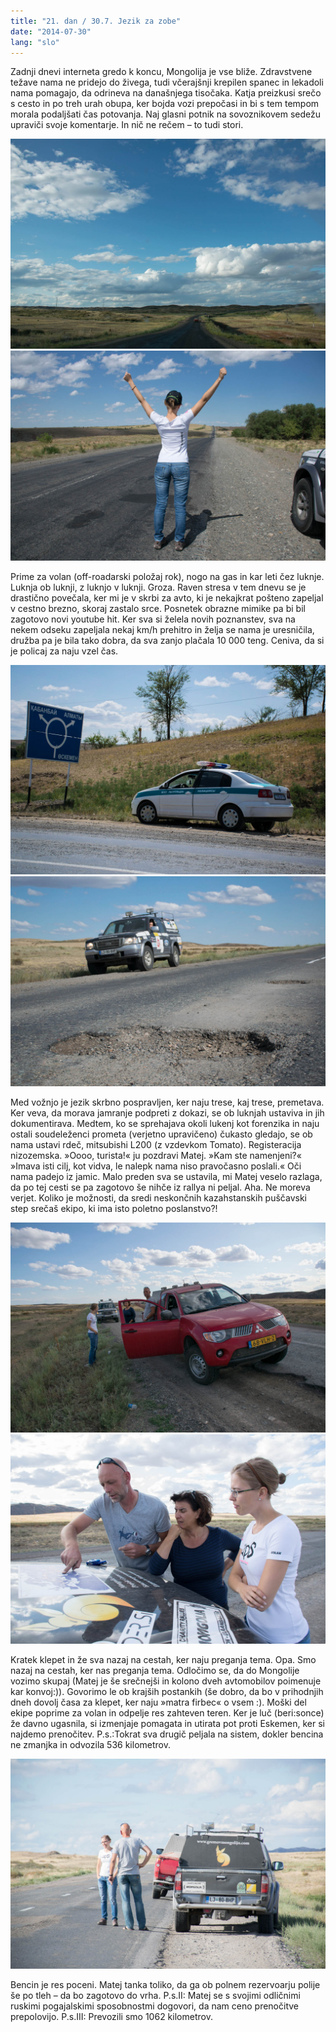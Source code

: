 ```yaml
---
title: "21. dan / 30.7. Jezik za zobe"
date: "2014-07-30"
lang: "slo"
---
```


Zadnji dnevi interneta gredo k koncu, Mongolija je vse bliže. Zdravstvene težave nama ne pridejo do živega, tudi včerajšnji krepilen spanec in lekadoli nama pomagajo, da odrineva na današnjega tisočaka. Katja preizkusi srečo s cesto in po treh urah obupa, ker bojda vozi prepočasi in bi s tem tempom morala podaljšati čas potovanja. Naj glasni potnik na sovoznikovem sedežu upraviči svoje komentarje. In nič ne rečem – to tudi stori.

![DSC_0025 (2)](../images/DSC_0025-2.jpg)![DSC_0288 (2)](../images/DSC_0288-2.jpg)

Prime za volan (off-roadarski položaj rok), nogo na gas in kar leti čez luknje. Luknja ob luknji, z luknjo v luknji. Groza. Raven stresa v tem dnevu se je drastično povečala, ker mi je v skrbi za avto, ki je nekajkrat pošteno zapeljal v cestno brezno, skoraj zastalo srce. Posnetek obrazne mimike pa bi bil zagotovo novi youtube hit. Ker sva si želela novih poznanstev, sva na nekem odseku zapeljala nekaj km/h prehitro in želja se nama je uresničila, družba pa je bila tako dobra, da sva zanjo plačala 10 000 teng. Ceniva, da si je policaj za naju vzel čas.

![DSC_0270 (2)](../images/DSC_0270-2.jpg)![DSC_0359 (2)](../images/DSC_0359-2.jpg)

Med vožnjo je jezik skrbno pospravljen, ker naju trese, kaj trese, premetava. Ker veva, da morava jamranje podpreti z dokazi, se ob luknjah ustaviva in jih dokumentirava. Medtem, ko se sprehajava okoli lukenj kot forenzika in naju ostali soudeleženci prometa (verjetno upravičeno) čukasto gledajo, se ob nama ustavi rdeč, mitsubishi L200 (z vzdevkom Tomato). Registeracija nizozemska. »Oooo, turista!« ju pozdravi Matej. »Kam ste namenjeni?« »Imava isti cilj, kot vidva, le nalepk nama niso pravočasno poslali.« Oči nama padejo iz jamic. Malo preden sva se ustavila, mi Matej veselo razlaga, da po tej cesti se pa zagotovo še nihče iz rallya ni peljal. Aha. Ne moreva verjet. Koliko je možnosti, da sredi neskončnih kazahstanskih puščavski step srečaš ekipo, ki ima isto poletno poslanstvo?!

![DSC_0393 (2)](../images/DSC_0393-2.jpg)![DSC_0402 (2)](../images/DSC_0402-2.jpg)

Kratek klepet in že sva nazaj na cestah, ker naju preganja tema. Opa. Smo nazaj na cestah, ker nas preganja tema. Odločimo se, da do Mongolije vozimo skupaj (Matej je še srečnejši in kolono dveh avtomobilov poimenuje kar konvoj:)). Govorimo le ob krajših postankih (še dobro, da bo v prihodnjih dneh dovolj časa za klepet, ker naju »matra firbec« o vsem :). Moški del ekipe poprime za volan in odpelje res zahteven teren. Ker je luč (beri:sonce) že davno ugasnila, si izmenjaje pomagata in utirata pot proti Eskemen, ker si najdemo prenočitev. P.s.:Tokrat sva drugič peljala na sistem, dokler bencina ne zmanjka in odvozila 536 kilometrov.

![DSC_0409 (2)](../images/DSC_0409-2.jpg)

Bencin je res poceni. Matej tanka toliko, da ga ob polnem rezervoarju polije še po tleh – da bo zagotovo do vrha. P.s.II: Matej se s svojimi odličnimi ruskimi pogajalskimi sposobnostmi dogovori, da nam ceno prenočitve prepolovijo. P.s.III: Prevozili smo 1062 kilometrov.
